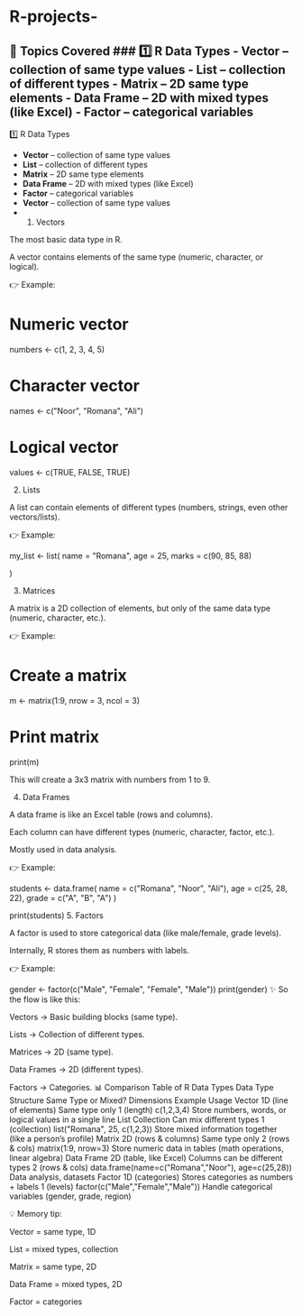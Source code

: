 # R-projects-
## 📂 Topics Covered  ### 1️⃣ R Data Types - **Vector** – collection of same type values   - **List** – collection of different types   - **Matrix** – 2D same type elements   - **Data Frame** – 2D with mixed types (like Excel)   - **Factor** – categorical variables  
1️⃣ R Data Types
- **Vector** – collection of same type values  
- **List** – collection of different types  
- **Matrix** – 2D same type elements  
- **Data Frame** – 2D with mixed types (like Excel)  
- **Factor** – categorical variables  
- **Vector** – collection of same type values
- 1. Vectors

The most basic data type in R.

A vector contains elements of the same type (numeric, character, or logical).

👉 Example:

# Numeric vector
numbers <- c(1, 2, 3, 4, 5)

# Character vector
names <- c("Noor", "Romana", "Ali")

# Logical vector
values <- c(TRUE, FALSE, TRUE)


2. Lists

A list can contain elements of different types (numbers, strings, even other vectors/lists).

👉 Example:

my_list <- list(
  name = "Romana",
  age = 25,
  marks = c(90, 85, 88)

)

3. Matrices

A matrix is a 2D collection of elements, but only of the same data type (numeric, character, etc.).

👉 Example:

# Create a matrix
m <- matrix(1:9, nrow = 3, ncol = 3)

# Print matrix
print(m)


This will create a 3x3 matrix with numbers from 1 to 9.

4. Data Frames

A data frame is like an Excel table (rows and columns).

Each column can have different types (numeric, character, factor, etc.).

Mostly used in data analysis.

👉 Example:

students <- data.frame(
  name = c("Romana", "Noor", "Ali"),
  age = c(25, 28, 22),
  grade = c("A", "B", "A")
)

print(students)
5. Factors

A factor is used to store categorical data (like male/female, grade levels).

Internally, R stores them as numbers with labels.

👉 Example:

gender <- factor(c("Male", "Female", "Female", "Male"))
print(gender)
✨ So the flow is like this:

Vectors → Basic building blocks (same type).

Lists → Collection of different types.

Matrices → 2D (same type).

Data Frames → 2D (different types).

Factors → Categories.
📊 Comparison Table of R Data Types
Data Type	Structure	Same Type or Mixed?	Dimensions	Example	Usage
Vector	1D (line of elements)	Same type only	1 (length)	c(1,2,3,4)	Store numbers, words, or logical values in a single line
List	Collection	Can mix different types	1 (collection)	list("Romana", 25, c(1,2,3))	Store mixed information together (like a person’s profile)
Matrix	2D (rows & columns)	Same type only	2 (rows & cols)	matrix(1:9, nrow=3)	Store numeric data in tables (math operations, linear algebra)
Data Frame	2D (table, like Excel)	Columns can be different types	2 (rows & cols)	data.frame(name=c("Romana","Noor"), age=c(25,28))	Data analysis, datasets
Factor	1D (categories)	Stores categories as numbers + labels	1 (levels)	factor(c("Male","Female","Male"))	Handle categorical variables (gender, grade, region)

💡 Memory tip:

Vector = same type, 1D

List = mixed types, collection

Matrix = same type, 2D

Data Frame = mixed types, 2D

Factor = categories

